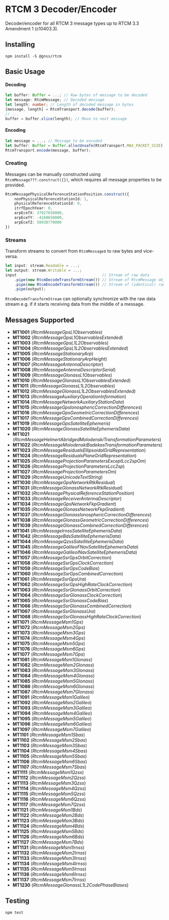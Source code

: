 # RTCM 3 Decoder/Encoder
Decoder/encoder for all RTCM 3 message types up to RTCM 3.3 Amendment 1 (c10403.3).

## Installing

```
npm install -S @gnss/rtcm
```

## Basic Usage
#### Decoding
```typescript
let buffer: Buffer = ...; // Raw bytes of message to be decoded
let message: RtcmMessage; // Decoded message
let length: number; // Length of decoded message in bytes
[message, length] = RtcmTransport.decode(buffer);
// ...
buffer = buffer.slice(length); // Move to next message
```

#### Encoding
```typescript
let message = ...; // Message to be encoded
let buffer: Buffer = Buffer.allocUnsafe(RtcmTransport.MAX_PACKET_SIZE);
RtcmTransport.encode(message, buffer);
```

### Creating
Messages can be manually constructed using `RtcmMessage???.construct({})`, which requires all message properties to be provided.
```typescript
RtcmMessagePhysicalReferenceStationPosition.construct({
    nonPhysicalReferenceStationId: 1,
    physicalReferenceStationId: 0,
    itrfEpochYear: 0,
    arpEcefX: 37927650000,
    arpEcefY: -4160650000,
    arpEcefZ: 50938770000
})
```

### Streams
Transform streams to convert from `RtcmMessage`s to raw bytes and vice-versa.
```typescript
let input: stream.Readable = ...;
let output: stream.Writable = ...;
input                                      // Stream of raw data
    .pipe(new RtcmDecodeTransformStream()) // Stream of RtcmMessage objects
    .pipe(new RtcmEncodeTransformStream()) // Stream of (identical) raw data
    .pipe(output);
```

`RtcmDecodeTransformStream` can optionally synchronize with the raw data stream e.g. if it starts receiving data from the middle of a message.

## Messages Supported
- **MT1001** (_RtcmMessageGpsL1Observables_)
- **MT1002** (_RtcmMessageGpsL1ObservablesExtended_)
- **MT1003** (_RtcmMessageGpsL1L2Observables_)
- **MT1004** (_RtcmMessageGpsL1L2ObservablesExtended_)
- **MT1005** (_RtcmMessageStationaryArp_)
- **MT1006** (_RtcmMessageStationaryArpHeight_)
- **MT1007** (_RtcmMessageAntennaDescriptor_)
- **MT1008** (_RtcmMessageAntennaDescriptorSerial_)
- **MT1009** (_RtcmMessageGlonassL1Observables_)
- **MT1010** (_RtcmMessageGlonassL1ObservablesExtended_)
- **MT1011** (_RtcmMessageGlonassL1L2Observables_)
- **MT1012** (_RtcmMessageGlonassL1L2ObservablesExtended_)
- **MT1013** (_RtcmMessageAuxiliaryOperationInformation_)
- **MT1014** (_RtcmMessageNetworkAuxiliaryStationData_)
- **MT1015** (_RtcmMessageGpsIonosphericCorrectionDifferences_)
- **MT1016** (_RtcmMessageGpsGeometricCorrectionDifferences_)
- **MT1017** (_RtcmMessageGpsCombinedCorrectionDifferences_)
- **MT1019** (_RtcmMessageGpsSatelliteEphemeris_)
- **MT1020** (_RtcmMessageGlonassSatelliteEphemerisData_)
- **MT1021** (_RtcmMessageHelmertAbridgedMolodenskiTransformationParameters_)
- **MT1022** (_RtcmMessageMolodenskiBadekasTransformationParameters_)
- **MT1023** (_RtcmMessageResidualsEllipsoidalGridRepresentation_)
- **MT1024** (_RtcmMessageResidualsPlaneGridRepresentation_)
- **MT1025** (_RtcmMessageProjectionParametersExceptLcc2spOm_)
- **MT1026** (_RtcmMessageProjectionParametersLcc2sp_)
- **MT1027** (_RtcmMessageProjectionParametersOm_)
- **MT1029** (_RtcmMessageUnicodeTextString_)
- **MT1030** (_RtcmMessageGpsNetworkRtkResidual_)
- **MT1031** (_RtcmMessageGlonassNetworkRtkResidual_)
- **MT1032** (_RtcmMessagePhysicalReferenceStationPosition_)
- **MT1033** (_RtcmMessageReceiverAntennaDescriptor_)
- **MT1034** (_RtcmMessageGpsNetworkFkpGradient_)
- **MT1035** (_RtcmMessageGlonassNetworkFkpGradient_)
- **MT1037** (_RtcmMessageGlonassIonosphericCorrectionDifferences_)
- **MT1038** (_RtcmMessageGlonassGeometricCorrectionDifferences_)
- **MT1039** (_RtcmMessageGlonassCombinedCorrectionDifferences_)
- **MT1041** (_RtcmMessageIrnssSatelliteEphemerisData_)
- **MT1042** (_RtcmMessageBdsSatelliteEphemerisData_)
- **MT1044** (_RtcmMessageQzssSatelliteEphemerisData_)
- **MT1045** (_RtcmMessageGalileoFNavSatelliteEphemerisData_)
- **MT1046** (_RtcmMessageGalileoINavSatelliteEphemerisData_)
- **MT1057** (_RtcmMessageSsrGpsOrbitCorrection_)
- **MT1058** (_RtcmMessageSsrGpsClockCorrection_)
- **MT1059** (_RtcmMessageSsrGpsCodeBias_)
- **MT1060** (_RtcmMessageSsrGpsCombinedCorrection_)
- **MT1061** (_RtcmMessageSsrGpsUra_)
- **MT1062** (_RtcmMessageSsrGpsHighRateClockCorrection_)
- **MT1063** (_RtcmMessageSsrGlonassOrbitCorrection_)
- **MT1064** (_RtcmMessageSsrGlonassClockCorrection_)
- **MT1065** (_RtcmMessageSsrGlonassCodeBias_)
- **MT1066** (_RtcmMessageSsrGlonassCombinedCorrection_)
- **MT1067** (_RtcmMessageSsrGlonassUra_)
- **MT1068** (_RtcmMessageSsrGlonassHighRateClockCorrection_)
- **MT1071** (_RtcmMessageMsm1Gps_)
- **MT1072** (_RtcmMessageMsm2Gps_)
- **MT1073** (_RtcmMessageMsm3Gps_)
- **MT1074** (_RtcmMessageMsm4Gps_)
- **MT1075** (_RtcmMessageMsm5Gps_)
- **MT1076** (_RtcmMessageMsm6Gps_)
- **MT1077** (_RtcmMessageMsm7Gps_)
- **MT1081** (_RtcmMessageMsm1Glonass_)
- **MT1082** (_RtcmMessageMsm2Glonass_)
- **MT1083** (_RtcmMessageMsm3Glonass_)
- **MT1084** (_RtcmMessageMsm4Glonass_)
- **MT1085** (_RtcmMessageMsm5Glonass_)
- **MT1086** (_RtcmMessageMsm6Glonass_)
- **MT1087** (_RtcmMessageMsm7Glonass_)
- **MT1091** (_RtcmMessageMsm1Galileo_)
- **MT1092** (_RtcmMessageMsm2Galileo_)
- **MT1093** (_RtcmMessageMsm3Galileo_)
- **MT1094** (_RtcmMessageMsm4Galileo_)
- **MT1095** (_RtcmMessageMsm5Galileo_)
- **MT1096** (_RtcmMessageMsm6Galileo_)
- **MT1097** (_RtcmMessageMsm7Galileo_)
- **MT1101** (_RtcmMessageMsm1Sbas_)
- **MT1102** (_RtcmMessageMsm2Sbas_)
- **MT1103** (_RtcmMessageMsm3Sbas_)
- **MT1104** (_RtcmMessageMsm4Sbas_)
- **MT1105** (_RtcmMessageMsm5Sbas_)
- **MT1106** (_RtcmMessageMsm6Sbas_)
- **MT1107** (_RtcmMessageMsm7Sbas_)
- **MT1111** (_RtcmMessageMsm1Qzss_)
- **MT1112** (_RtcmMessageMsm2Qzss_)
- **MT1113** (_RtcmMessageMsm3Qzss_)
- **MT1114** (_RtcmMessageMsm4Qzss_)
- **MT1115** (_RtcmMessageMsm5Qzss_)
- **MT1116** (_RtcmMessageMsm6Qzss_)
- **MT1117** (_RtcmMessageMsm7Qzss_)
- **MT1121** (_RtcmMessageMsm1Bds_)
- **MT1122** (_RtcmMessageMsm2Bds_)
- **MT1123** (_RtcmMessageMsm3Bds_)
- **MT1124** (_RtcmMessageMsm4Bds_)
- **MT1125** (_RtcmMessageMsm5Bds_)
- **MT1126** (_RtcmMessageMsm6Bds_)
- **MT1127** (_RtcmMessageMsm7Bds_)
- **MT1131** (_RtcmMessageMsm1Irnss_)
- **MT1132** (_RtcmMessageMsm2Irnss_)
- **MT1133** (_RtcmMessageMsm3Irnss_)
- **MT1134** (_RtcmMessageMsm4Irnss_)
- **MT1135** (_RtcmMessageMsm5Irnss_)
- **MT1136** (_RtcmMessageMsm6Irnss_)
- **MT1137** (_RtcmMessageMsm7Irnss_)
- **MT1230** (_RtcmMessageGlonassL1L2CodePhaseBiases_)

## Testing
`npm test`